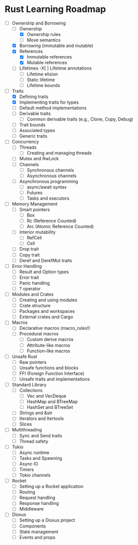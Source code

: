 # Rust Learning Roadmap

- [ ] Ownership and Borrowing
  - [ ] Ownership
    - [X] Ownership rules
    - [ ] Move semantics
  - [X] Borrowing (immutable and mutable)
  - [X] References
    - [X] Immutable references
    - [X] Mutable references
  - [ ] Lifetimes
    -X[ ] Lifetime annotations
    - [ ] Lifetime elision
    - [ ] Static lifetime
    - [ ] Lifetime bounds
- [ ] Traits
  - [X] Defining traits
  - [X] Implementing traits for types
  - [ ] Default method implementations
  - [ ] Derivable traits
    - [ ] Common derivable traits (e.g., Clone, Copy, Debug)
  - [ ] Trait bounds
  - [ ] Associated types
  - [ ] Generic traits
- [ ] Concurrency
  - [ ] Threads
    - [ ] Creating and managing threads
  - [ ] Mutex and RwLock
  - [ ] Channels
    - [ ] Synchronous channels
    - [ ] Asynchronous channels
  - [ ] Asynchronous programming
    - [ ] async/await syntax
    - [ ] Futures
    - [ ] Tasks and executors
- [ ] Memory Management
  - [ ] Smart pointers
    - [ ] Box
    - [ ] Rc (Reference Counted)
    - [ ] Arc (Atomic Reference Counted)
  - [ ] Interior mutability
    - [ ] RefCell
    - [ ] Cell
  - [ ] Drop trait
  - [ ] Copy trait
  - [ ] Deref and DerefMut traits
- [ ] Error Handling
  - [ ] Result and Option types
  - [ ] Error trait
  - [ ] Panic handling
  - [ ] ? operator
- [ ] Modules and Crates
  - [ ] Creating and using modules
  - [ ] Crate structure
  - [ ] Packages and workspaces
  - [ ] External crates and Cargo
- [ ] Macros
  - [ ] Declarative macros (macro_rules!)
  - [ ] Procedural macros
    - [ ] Custom derive macros
    - [ ] Attribute-like macros
    - [ ] Function-like macros
- [ ] Unsafe Rust
  - [ ] Raw pointers
  - [ ] Unsafe functions and blocks
  - [ ] FFI (Foreign Function Interface)
  - [ ] Unsafe traits and implementations
- [ ] Standard Library
  - [ ] Collections
    - [ ] Vec and VecDeque
    - [ ] HashMap and BTreeMap
    - [ ] HashSet and BTreeSet
  - [ ] Strings and &str
  - [ ] Iterators and Itertools
  - [ ] Slices
- [ ] Multithreading
  - [ ] Sync and Send traits
  - [ ] Thread safety
- [ ] Tokio
  - [ ] Async runtime
  - [ ] Tasks and Spawning
  - [ ] Async IO
  - [ ] Timers
  - [ ] Tokio channels
- [ ] Rocket
  - [ ] Setting up a Rocket application
  - [ ] Routing
  - [ ] Request handling
  - [ ] Response handling
  - [ ] Middleware
- [ ] Dioxus
  - [ ] Setting up a Dioxus project
  - [ ] Components
  - [ ] State management
  - [ ] Events and props
